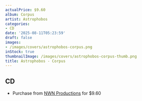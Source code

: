 ```yaml
---
actualPrice: $9.60
album: Corpus
artist: Astrophobos
categories:
- CD
date: '2025-08-11T05:23:59'
draft: false
images:
- /images/covers/astrophobos-corpus.png
inStock: true
thumbnailImage: /images/covers/astrophobos-corpus-thumb.png
title: Astrophobos - Corpus
---
```


## CD
* Purchase from [NWN Productions](http://shop.nwnprod.com/index.php?route=product/product&path=93&product_id=50080&sort=pd.name&order=ASC) for $9.60
